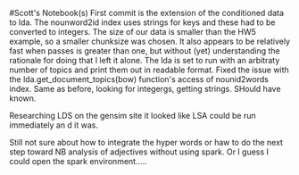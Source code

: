 #Scott's Notebook(s)
First commit is the extension of the conditioned data to lda. The nounword2id index uses strings for keys and these had to be converted to integers. The size of our data is smaller than the HW5 example, so a smaller chunksize was chosen. It also appears to be relatively fast when passes is greater than one, but without (yet) understanding the rationale for doing that I left it alone. The lda is set to run with an arbitraty number of topics and print them out in readable format. Fixed the issue with the lda.get_document_topics(bow) function's access of nounid2words index. Same as before, looking for integergs, getting strings. SHould have known. 

Researching LDS on the gensim site it looked like LSA could be run immediately an d it was. 

Still not sure about how to integrate the hyper words or haw to do the next step toward NB analysis of adjectives without using spark. Or I guess I could open the spark environment..... 
